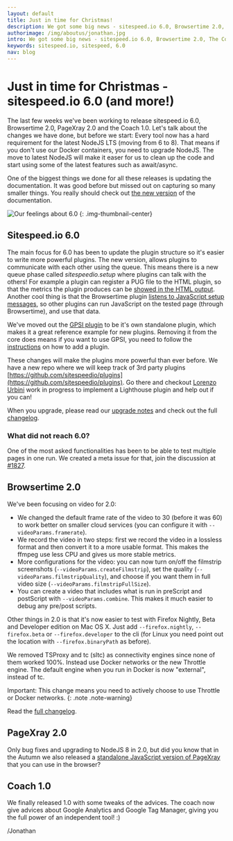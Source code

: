 ```yaml
---
layout: default
title: Just in time for Christmas!
description: We got some big news - sitespeed.io 6.0, Browsertime 2.0, The Coach 1.0 and PageXray 2.0 is here!
authorimage: /img/aboutus/jonathan.jpg
intro: We got some big news - sitespeed.io 6.0, Browsertime 2.0, The Coach 1.0 and PageXray 2.0 is here. We moved to NodeJS 8, made a lot of small improvements and focused on making plugins more powerful.
keywords: sitespeed.io, sitespeed, 6.0
nav: blog
---
```


# Just in time for Christmas - sitespeed.io 6.0 (and more!)

The last few weeks we've been working to release sitespeed.io 6.0, Browsertime 2.0, PageXray 2.0 and the Coach 1.0. Let's talk about the changes we have done, but before we start: Every tool now has a hard requirement for the latest NodeJS LTS (moving from 6 to 8). That means if you don't use our Docker containers, you need to upgrade NodeJS. The move to latest NodeJS will make it easer for us to clean up the code and start using some of the latest features such as await/async.

One of the biggest things we done for all these releases is updating the documentation. It was good before but missed out on capturing so many smaller things. You really should check out [the new version](https://www.sitespeed.io/documentation/) of the documentation.

![Our feelings about 6.0]({{site.baseurl}}/img/6.0-finally.gif)
{: .img-thumbnail-center}

## Sitespeed.io 6.0
The main focus for 6.0 has been to update the plugin structure so it's easier to write more powerful plugins. The new version, allows plugins  to communicate with each other using the queue. This means there is a new queue phase called *sitespeedio.setup* where plugins can talk with the others! For example a plugin can register a PUG file to the HTML plugin, so that the metrics the plugin produces can be [showed in the HTML output](https://www.sitespeed.io/documentation/sitespeed.io/plugins/#create-html-for-your-plugin). Another cool thing is that the Browsertime plugin [listens to JavaScript setup messages](https://www.sitespeed.io/documentation/sitespeed.io/plugins/#let-your-plugin-collect-metrics-using-browsertime), so other plugins can run JavaScript on the tested page (through Browsertime), and use that data.

We've moved out the [GPSI plugin](https://github.com/sitespeedio/plugin-gpsi) to be it's own standalone plugin, which makes it a great reference example for new plugins. Removing it from the core does means if you want to use GPSI, you need to follow the [instructions](https://www.sitespeed.io/documentation/sitespeed.io/plugins/#add-a-plugin) on how to add a plugin.

These changes will make the plugins more powerful than ever before. We have a new repo where we will keep track of 3rd party plugins [https://github.com/sitespeedio/plugins](https://github.com/sitespeedio/plugins). Go there and checkout [Lorenzo Urbini](https://github.com/siteriaitaliana) work in progress to implement a Lighthouse plugin and help out if you can!


When you upgrade, please read our [upgrade notes](https://www.sitespeed.io/documentation/sitespeed.io/upgrade/) and check out the full [changelog](https://github.com/sitespeedio/sitespeed.io/blob/main/CHANGELOG.md).

### What did not reach 6.0?
One of the most asked functionalities has been to be able to test multiple pages in one run. We created a meta issue for that, join the discussion at [#1827](https://github.com/sitespeedio/sitespeed.io/issues/1827).

## Browsertime 2.0

We've been focusing on video for 2.0:

 * We changed the default frame rate of the video to 30 (before it was 60) to work better on smaller cloud services (you can configure it with ```--videoParams.framerate```).
 * We record the video in two steps: first we record the video in a lossless format and then convert it to a more usable format. This makes the ffmpeg use less CPU and gives us more stable metrics.
 * More configurations for the video: you can now turn on/off the filmstrip screenshots (```--videoParams.createFilmstrip```), set the quality (```--videoParams.filmstripQuality```), and choose if you want them in full video size (```--videoParams.filmstripFullSize```).
 * You can create a video that includes what is run in preScript and postScript with ```--videoParams.combine```. This makes it much easier to debug any pre/post scripts.

Other things in 2.0 is that it's now easier to test with  Firefox Nightly, Beta and Developer edition on Mac OS X. Just add ```--firefox.nightly```, ```--firefox.beta``` or ```--firefox.developer``` to the cli (for Linux you need point out the location with ```--firefox.binaryPath``` as before).

We removed TSProxy and tc (sltc) as connectivity engines since none of them worked 100%. Instead use Docker networks or the new Throttle engine. The default engine when you run in Docker is now "external", instead of tc.

Important: This change means you need to actively choose to use Throttle or Docker networks.
{: .note .note-warning}

Read the [full changelog](https://github.com/sitespeedio/browsertime/blob/main/CHANGELOG.md#version-200-2017-11-23).

## PageXray 2.0
Only bug fixes and upgrading to NodeJS 8 in 2.0, but did you know that in the Autumn we also released a [standalone JavaScript version of PageXray](https://github.com/sitespeedio/pagexray/releases) that you can use in the browser?

## Coach 1.0
We finally released 1.0 with some tweaks of the advices. The coach now give advices about Google Analytics and Google Tag Manager, giving you the full power of an independent tool! :)

/Jonathan
